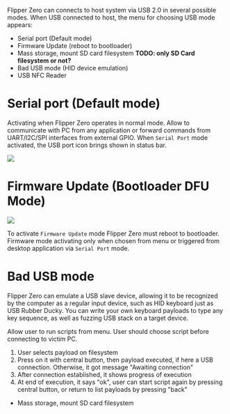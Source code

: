 Flipper Zero can connects to host system via USB 2.0 in several possible modes. When USB connected to host, the menu for choosing USB mode appears:

- Serial port (Default mode)
- Firmware Update (reboot to bootloader)
- Mass storage, mount SD card filesystem **TODO: only SD Card filesystem or not?**
- Bad USB mode (HID device emulation)
- USB NFC Reader

# Serial port (Default mode)

Activating when Flipper Zero operates in normal mode. Allow to communicate with PC from any application or forward commands from UART/I2C/SPI interfaces from external GPIO. When `Serial Port` mode activated, the USB port icon brings shown in status bar. 

![](./../../wiki_static/ui/status-bar-usb.png)

# Firmware Update (Bootloader DFU Mode)

![](./../../wiki_static/ui/USB-firmware-update-mode.jpg)

To activate `Firmware Update` mode Flipper Zero must reboot to bootloader. Firmware mode activating only when chosen from menu or triggered from desktop application via `Serial Port` mode.

# Bad USB mode

Flipper Zero can emulate a USB slave device, allowing it to be recognized by the computer as a regular input device, such as HID keyboard just as USB Rubber Ducky. You can write your own keyboard payloads to type any key sequence, as well as fuzzing USB stack on a target device.

Allow user to run scripts from menu. User should choose script before connecting to victim PC.  

1. User selects payload on filesystem
2. Press on it with central button, then payload executed, if here a USB connection. Otherwise, it got message "Awaiting connection"
3. After connection established, it shows progress of execution
4. At end of execution, it says "ok", user can start script again by pressing central button, or return to list payloads by pressing "back"

- Mass storage, mount SD card filesystem